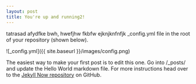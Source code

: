 ```yaml
---
layout: post
title: You're up and running2!
---
```


tatrasad afydfke bwh, hwefjhw fkbfw ejknjknfnfjk _config.yml file in the root of your repository (shown below).

![_config.yml]({{ site.baseurl }}/images/config.png)

The easiest way to make your first post is to edit this one. Go into /_posts/ and update the Hello World markdown file. For more instructions head over to the [Jekyll Now repository](https://github.com/barryclark/jekyll-now) on GitHub.
